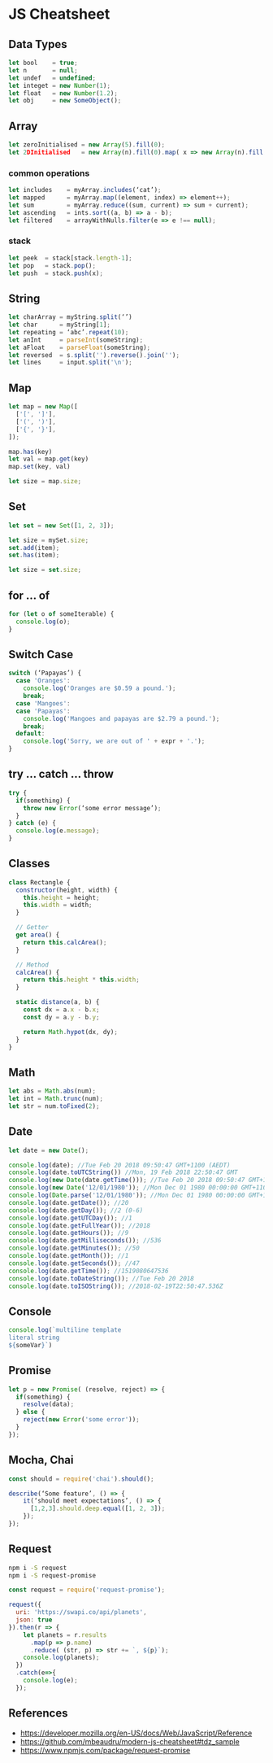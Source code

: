 # JS Cheatsheet

## Data Types
```javascript
let bool    = true;
let n       = null;
let undef   = undefined;
let integet = new Number(1);
let float   = new Number(1.2);
let obj     = new SomeObject();
```

## Array
```javascript
let zeroInitialised = new Array(5).fill(0);
let 2DInitialised   = new Array(n).fill(0).map( x => new Array(n).fill(1) );
```

### common operations
```javascript
let includes    = myArray.includes(‘cat’);
let mapped      = myArray.map((element, index) => element++);
let sum         = myArray.reduce((sum, current) => sum + current);
let ascending   = ints.sort((a, b) => a - b);
let filtered    = arrayWithNulls.filter(e => e !== null);
```

### stack
```javascript
let peek  = stack[stack.length-1];
let pop   = stack.pop();
let push  = stack.push(x);
```

## String

```javascript
let charArray = myString.split(‘’)
let char      = myString[1];
let repeating = ‘abc’.repeat(10);
let anInt     = parseInt(someString);
let aFloat    = parseFloat(someString);
let reversed  = s.split('').reverse().join('');
let lines     = input.split('\n');
```

## Map

```javascript
let map = new Map([
  ['[', ']'],
  ['(', ')'],
  ['{', '}'],
]);

map.has(key)
let val = map.get(key)
map.set(key, val)

let size = map.size;
```

## Set

```javascript
let set = new Set([1, 2, 3]);

let size = mySet.size;
set.add(item);
set.has(item);

let size = set.size;
```

## for ... of

```javascript
for (let o of someIterable) {
  console.log(o);
}
```

## Switch Case

```javascript
switch (‘Papayas’) {
  case 'Oranges':
    console.log('Oranges are $0.59 a pound.');
    break;
  case 'Mangoes':
  case 'Papayas':
    console.log('Mangoes and papayas are $2.79 a pound.');
    break;
  default:
    console.log('Sorry, we are out of ' + expr + '.');
}
```

## try ... catch ... throw

```javascript
try {
  if(something) {
    throw new Error(‘some error message’);
  }
} catch (e) {
  console.log(e.message);
}
```

## Classes

```javascript
class Rectangle {
  constructor(height, width) {
    this.height = height;
    this.width = width;
  }

  // Getter
  get area() {
    return this.calcArea();
  }

  // Method
  calcArea() {
    return this.height * this.width;
  }

  static distance(a, b) {
    const dx = a.x - b.x;
    const dy = a.y - b.y;

    return Math.hypot(dx, dy);
  }
}
```

## Math
```javascript
let abs = Math.abs(num);
let int = Math.trunc(num);
let str = num.toFixed(2);
```

## Date
```javascript
let date = new Date();

console.log(date); //Tue Feb 20 2018 09:50:47 GMT+1100 (AEDT)
console.log(date.toUTCString()) //Mon, 19 Feb 2018 22:50:47 GMT
console.log(new Date(date.getTime())); //Tue Feb 20 2018 09:50:47 GMT+1100 (AEDT)
console.log(new Date('12/01/1980')); //Mon Dec 01 1980 00:00:00 GMT+1100 (AEDT)
console.log(Date.parse('12/01/1980')); //Mon Dec 01 1980 00:00:00 GMT+1100 (AEDT)
console.log(date.getDate()); //20
console.log(date.getDay()); //2 (0-6)
console.log(date.getUTCDay()); //1
console.log(date.getFullYear()); //2018
console.log(date.getHours()); //9
console.log(date.getMilliseconds()); //536
console.log(date.getMinutes()); //50
console.log(date.getMonth()); //1
console.log(date.getSeconds()); //47
console.log(date.getTime()); //1519080647536
console.log(date.toDateString()); //Tue Feb 20 2018
console.log(date.toISOString()); //2018-02-19T22:50:47.536Z
```

## Console
```javascript
console.log(`multiline template
literal string
${someVar}`)
```

## Promise
```javascript
let p = new Promise( (resolve, reject) => {
  if(something) {
    resolve(data);
  } else {
    reject(new Error('some error'));
  }
});
```

## Mocha, Chai

```javascript
const should = require('chai').should();

describe(‘Some feature’, () => {
    it(‘should meet expectations’, () => {
      [1,2,3].should.deep.equal([1, 2, 3]);
    });
});
```

## Request

```bash
npm i -S request
npm i -S request-promise
```

```javascript
const request = require('request-promise');

request({
  uri: 'https://swapi.co/api/planets',
  json: true
}).then(r => {
    let planets = r.results
      .map(p => p.name)
      .reduce( (str, p) => str += `, ${p}`);
    console.log(planets);
  })
  .catch(e=>{
    console.log(e);
  });
```

## References
* https://developer.mozilla.org/en-US/docs/Web/JavaScript/Reference
* https://github.com/mbeaudru/modern-js-cheatsheet#tdz_sample
* https://www.npmjs.com/package/request-promise
